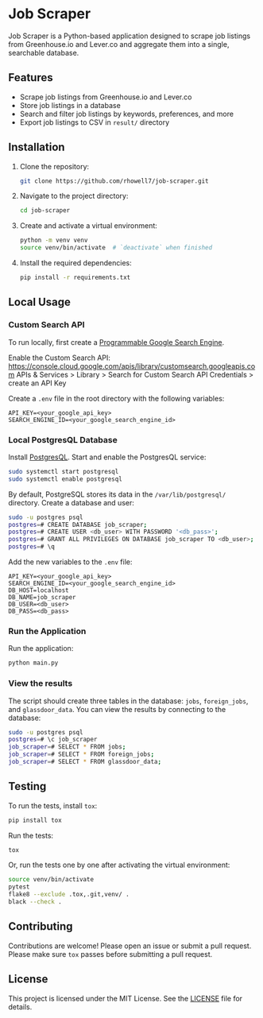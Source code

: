 # Job Scraper

Job Scraper is a Python-based application designed to scrape job listings from
Greenhouse.io and Lever.co and aggregate them into a single, searchable database.

## Features

- Scrape job listings from Greenhouse.io and Lever.co
- Store job listings in a database
- Search and filter job listings by keywords, preferences, and more
- Export job listings to CSV in `result/` directory

## Installation

1. Clone the repository:
    ```sh
    git clone https://github.com/rhowell7/job-scraper.git
    ```
2. Navigate to the project directory:
    ```sh
    cd job-scraper
    ```
3. Create and activate a virtual environment:
    ```sh
    python -m venv venv
    source venv/bin/activate  # `deactivate` when finished
    ```
4. Install the required dependencies:
    ```sh
    pip install -r requirements.txt
    ```

## Local Usage

### Custom Search API
To run locally, first create a [Programmable Google Search Engine](https://programmablesearchengine.google.com/about/).

Enable the Custom Search API:
https://console.cloud.google.com/apis/library/customsearch.googleapis.com
APIs & Services > Library > Search for Custom Search API
Credentials > create an API Key

Create a `.env` file in the root directory with the following variables:
```
API_KEY=<your_google_api_key>
SEARCH_ENGINE_ID=<your_google_search_engine_id>
```

### Local PostgresQL Database

Install [PostgresQL](https://www.postgresql.org/download/).
Start and enable the PostgresQL service:
```sh
sudo systemctl start postgresql
sudo systemctl enable postgresql
```

By default, PostgreSQL stores its data in the `/var/lib/postgresql/` directory. Create a database and user:
```sh
sudo -u postgres psql
postgres=# CREATE DATABASE job_scraper;
postgres=# CREATE USER <db_user> WITH PASSWORD '<db_pass>';
postgres=# GRANT ALL PRIVILEGES ON DATABASE job_scraper TO <db_user>;
postgres=# \q
```

Add the new variables to the `.env` file:
```
API_KEY=<your_google_api_key>
SEARCH_ENGINE_ID=<your_google_search_engine_id>
DB_HOST=localhost
DB_NAME=job_scraper
DB_USER=<db_user>
DB_PASS=<db_pass>
```

### Run the Application

Run the application:
```sh
python main.py
```

### View the results

The script should create three tables in the database: `jobs`, `foreign_jobs`, and `glassdoor_data`.
You can view the results by connecting to the database:
```sh
sudo -u postgres psql
postgres=# \c job_scraper
job_scraper=# SELECT * FROM jobs;
job_scraper=# SELECT * FROM foreign_jobs;
job_scraper=# SELECT * FROM glassdoor_data;
```

## Testing

To run the tests, install `tox`:
```sh
pip install tox
```

Run the tests:
```sh
tox
```

Or, run the tests one by one after activating the virtual environment:
```sh
source venv/bin/activate
pytest
flake8 --exclude .tox,.git,venv/ .
black --check .
```

## Contributing

Contributions are welcome! Please open an issue or submit a pull request.
Please make sure `tox` passes before submitting a pull request.

## License

This project is licensed under the MIT License. See the [LICENSE](LICENSE) file for details.
